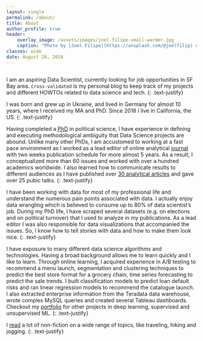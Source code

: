 ```yaml
---
layout: single
permalink: /about/
title: About
author_profile: true
header:
    overlay_image: /assets/images/joel-filipe-small-warmer.jpg
    caption: "Photo by [Joel Filipe](https://unsplash.com/@joelfilip) on [Unsplash](https://unsplash.com)"
classes: wide
date: August 28, 2019
---
```


<figure style="width: 30%" class="align-right">
  <img src="{{ site.url }}{{ site.baseurl }}/assets/images/hawaii.jpg" alt="">
</figure> 

I am an aspiring Data Scientist, currently looking for job opportunities in SF Bay area. `Cross-validated` is my personal blog to keep track of my projects and different HOWTOs related to data science and tech.
{: .text-justify}

I was born and grew up in Ukraine, and lived in Germany for almost 10 years, where I received my MA and PhD. Since 2018 I live in California, the US.
{: .text-justify}

Having completed a [PhD](https://elib.suub.uni-bremen.de/edocs/00106196-1.pdf) in political science, I have experience in defining and executing methodological ambiguity that Data Science projects are abound. Unlike many other PhDs, I am accustomed to working at a fast pace environment as I worked as a lead editor of online analytical [journal](http://www.laender-analysen.de/ukraine/archiv.php) with two weeks publication schedule for more almost 5 years. As a result, I conceptualized more than 60 issues and worked with over a hundred academics worldwide. I also learned how to communicate results to different audiences as I have published over [30 analytical articles](http://bremen.academia.edu/KaterinaMalygina) and gave over 25 pubic talks. 
{: .text-justify}

I have been working with data for most of my professional life and understand the numerous pain points associated with data. I actually enjoy data wrangling which is believed to consume up to 80% of data scientist’s job. During my PhD life, I have scraped several datasets (e.g. on elections and on political turnover) that I used to analyze in my publications. As a lead editor I was also responsible for data visualizations that accompanied the issues. So, I know how to tell stories with data and how to make them look nice. 
{: .text-justify}

I have exposure to many different data science algorithms and technologies. Having a broad background allows me to learn quickly and I like to learn. Through online learning, I acquired experience in A/B testing to recommend a menu launch, segmentation and clustering techniques to predict the best store format for a grocery chain, time series forecasting to predict the sale trends. I built classification models to predict loan default risks and ran linear regression models to recommend the catalogue launch. I also extracted enterprise information from the Teradata data warehouse, wrote complex MySQL queries and created several Tableau dashboards. Checkout my [portfolio](/portfolio) for other projects in deep learning, supervised and unsupervised ML. 
{: .text-justify}

I [read](https://www.goodreads.com/user/show/59162734-katerina-bosko) a lot of non-fiction on a wide range of topics, like traveling, hiking and jogging.
{: .text-justify}

<!-- {% include figure image_path="/assets/images/rainbow_falls.jpg" alt="" width="50%" %}
{: .align-right} -->

<!-- ![image-right]({{ site.url }}{{ site.baseurl }}/assets/images/rainbow_falls.jpg){: .align-right} -->




